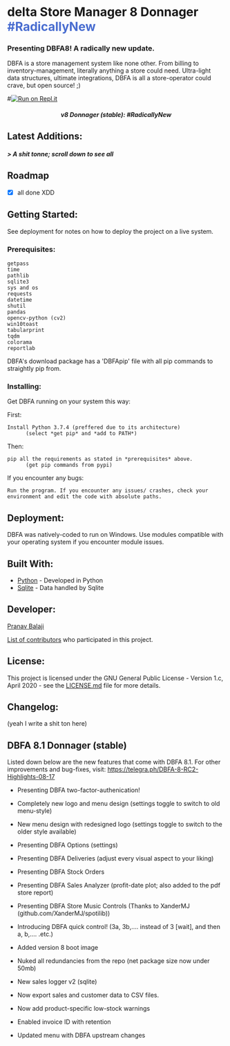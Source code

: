 # delta Store Manager 8 Donnager <span style="color: #496dd0">#RadicallyNew</span>

### Presenting DBFA8! A radically new update.
  
   
DBFA is a store management system like none other. From billing to inventory-management, literally anything a store could need. Ultra-light data structures, ultimate integrations, DBFA is all a store-operator could crave, but open source! ;)

#[![Run on Repl.it](https://repl.it/badge/github/deltaonealpha/DBFA)](https://repl.it/github/deltaonealpha/DBFA)

<h5 align="center">v8 Donnager (stable): #RadicallyNew </h5>

## Latest Additions:
<h5>> A shit tonne; scroll down to see all


## Roadmap
- [X] all done XDD

## Getting Started:

See deployment for notes on how to deploy the project on a live system.

### Prerequisites:

```
getpass
time
pathlib
sqlite3
sys and os
requests
datetime
shutil
pandas
opencv-python (cv2)
win10toast
tabularprint
tqdm
colorama
reportlab
```
DBFA's download package has a 'DBFApip' file with all pip commands to straightly pip from.

### Installing:

Get DBFA running on your system this way:

First:
```
Install Python 3.7.4 (preffered due to its architecture)
      (select *get pip* and *add to PATH*)
```

Then:
```
pip all the requirements as stated in *prerequisites* above.
      (get pip commands from pypi)
```

If you encounter any bugs:
```
Run the program. If you encounter any issues/ crashes, check your environment and edit the code with absolute paths.
```

## Deployment:

DBFA was natively-coded to run on Windows. Use modules compatible with your operating system if you encounter module issues.


## Built With:

* [Python](https://www.python.org/) - Developed in Python
* [Sqlite](https://www.sqlite.org/index.html) - Data handled by Sqlite


## Developer:

<p><a href="https://t.me/DeltaOneAlpha">Pranav Balaji</p>

List of [contributors](https://github.com/deltaonealpha/DBFA/contributors) who participated in this project.

## License:

This project is licensed under the GNU General Public License - Version 1.c, April 2020 - see the [LICENSE.md](LICENSE.md) file for more details.

## Changelog:
(yeah I write a shit ton here)


<h2>DBFA 8.1 Donnager (stable)</h2>

Listed down below are the new features that come with DBFA 8.1. For other improvements and bug-fixes, visit: https://telegra.ph/DBFA-8-RC2-Highlights-08-17

-    Presenting DBFA two-factor-authenication!

-    Completely new logo and menu design (settings toggle to switch to old menu-style)



-    New menu design with redesigned logo (settings toggle to switch to the older style available)

-    Presenting DBFA Options (settings)

-    Presenting DBFA Deliveries (adjust every visual aspect to your liking)

-    Presenting DBFA Stock Orders

-    Presenting DBFA Sales Analyzer (profit-date plot; also added to the pdf store report)

-    Presenting DBFA Store Music Controls (Thanks to XanderMJ (github.com/XanderMJ/spotilib))

-    Introducing DBFA quick control! (3a, 3b,.... instead of 3 [wait], and then a, b,.... .etc.)



-    Added version 8 boot image

-    Nuked all redundancies from the repo (net package size now under 50mb)

-    New sales logger v2 (sqlite)

-    Now export sales and customer data to CSV files.

-    Now add product-specific low-stock warnings     

-    Enabled invoice ID with retention

-    Updated menu with DBFA upstream changes



